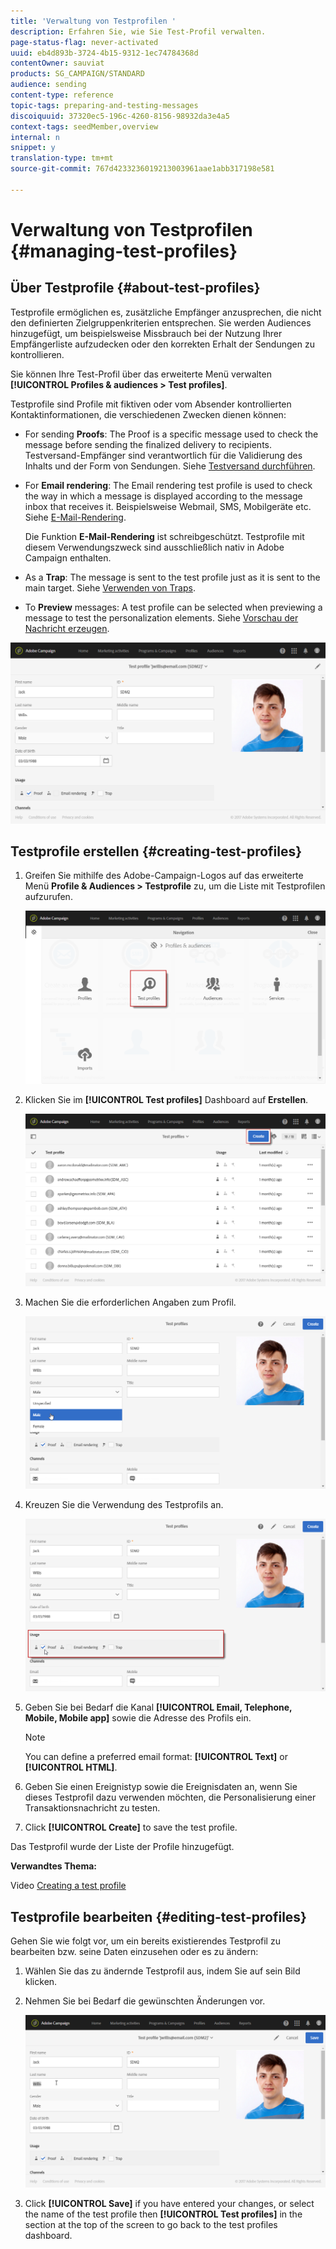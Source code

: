 ```yaml
---
title: 'Verwaltung von Testprofilen '
description: Erfahren Sie, wie Sie Test-Profil verwalten.
page-status-flag: never-activated
uuid: eb4d893b-3724-4b15-9312-1ec74784368d
contentOwner: sauviat
products: SG_CAMPAIGN/STANDARD
audience: sending
content-type: reference
topic-tags: preparing-and-testing-messages
discoiquuid: 37320ec5-196c-4260-8156-98932da3e4a5
context-tags: seedMember,overview
internal: n
snippet: y
translation-type: tm+mt
source-git-commit: 767d4233236019213003961aae1abb317198e581

---
```



# Verwaltung von Testprofilen  {#managing-test-profiles}

## Über Testprofile {#about-test-profiles}

Testprofile ermöglichen es, zusätzliche Empfänger anzusprechen, die nicht den definierten Zielgruppenkriterien entsprechen. Sie werden Audiences hinzugefügt, um beispielsweise Missbrauch bei der Nutzung Ihrer Empfängerliste aufzudecken oder den korrekten Erhalt der Sendungen zu kontrollieren.

Sie können Ihre Test-Profil über das erweiterte Menü verwalten **[!UICONTROL Profiles & audiences > Test profiles]**.

Testprofile sind Profile mit fiktiven oder vom Absender kontrollierten Kontaktinformationen, die verschiedenen Zwecken dienen können:

* For sending **Proofs**: The Proof is a specific message used to check the message before sending the finalized delivery to recipients. Testversand-Empfänger sind verantwortlich für die Validierung des Inhalts und der Form von Sendungen. Siehe [Testversand durchführen](../../sending/using/sending-proofs.md).
* For **Email rendering**: The Email rendering test profile is used to check the way in which a message is displayed according to the message inbox that receives it. Beispielsweise Webmail, SMS, Mobilgeräte etc. Siehe [E-Mail-Rendering](../../sending/using/email-rendering.md).

   Die Funktion **E-Mail-Rendering** ist schreibgeschützt. Testprofile mit diesem Verwendungszweck sind ausschließlich nativ in Adobe Campaign enthalten.

* As a **Trap**: The message is sent to the test profile just as it is sent to the main target. Siehe [Verwenden von Traps](../../sending/using/using-traps.md).
* To **Preview** messages: A test profile can be selected when previewing a message to test the personalization elements. Siehe [Vorschau der Nachricht erzeugen](/help/sending/using/previewing-messages.md).

![](assets/test_profile.png)

## Testprofile erstellen {#creating-test-profiles}

1. Greifen Sie mithilfe des Adobe-Campaign-Logos auf das erweiterte Menü **Profile &amp; Audiences > Testprofile** zu, um die Liste mit Testprofilen aufzurufen.

   ![](assets/test_profile_creation_1.png)

1. Klicken Sie im **[!UICONTROL Test profiles]** Dashboard auf **Erstellen**.

   ![](assets/test_profile_creation_2.png)

1. Machen Sie die erforderlichen Angaben zum Profil.

   ![](assets/test_profile_creation_3.png)

1. Kreuzen Sie die Verwendung des Testprofils an.

   ![](assets/test_profile_creation_4.png)

1. Geben Sie bei Bedarf die Kanal **[!UICONTROL Email, Telephone, Mobile, Mobile app]** sowie die Adresse des Profils ein.

   >[!NOTE]
   >
   >You can define a preferred email format: **[!UICONTROL Text]** or **[!UICONTROL HTML]**.

1. Geben Sie einen Ereignistyp sowie die Ereignisdaten an, wenn Sie dieses Testprofil dazu verwenden möchten, die Personalisierung einer Transaktionsnachricht zu testen.
1. Click **[!UICONTROL Create]** to save the test profile.

Das Testprofil wurde der Liste der Profile hinzugefügt.

**Verwandtes Thema:**

Video [Creating a test profile](https://docs.adobe.com/content/help/en/campaign-learn/campaign-standard-tutorials/profiles-and-audiences/test-profiles.html)

## Testprofile bearbeiten {#editing-test-profiles}

Gehen Sie wie folgt vor, um ein bereits existierendes Testprofil zu bearbeiten bzw. seine Daten einzusehen oder es zu ändern:

1. Wählen Sie das zu ändernde Testprofil aus, indem Sie auf sein Bild klicken.
1. Nehmen Sie bei Bedarf die gewünschten Änderungen vor.

   ![](assets/test_profile_edit.png)

1. Click **[!UICONTROL Save]** if you have entered your changes, or select the name of the test profile then **[!UICONTROL Test profiles]** in the section at the top of the screen to go back to the test profiles dashboard.
